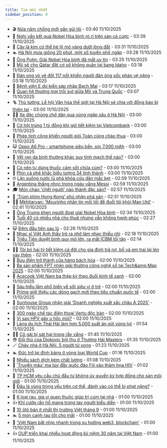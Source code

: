```yaml
---
title: Tim mới nhất
sidebar_position: 9
---
```


<!-- vnexpress-tin-moi-nhat:START -->
- 🎬 [Nửa năm chồng mới gần gũi tôi](https://vnexpress.net/chong-tho-o-voi-sex-nua-nam-chong-moi-gan-gui-toi-4949849.html) - 03:40 11/10/2025
- 🐎 [Nghi vấn kết quả Nobel Hòa bình rò rỉ trên sàn cá cược](https://vnexpress.net/nghi-van-ket-qua-nobel-hoa-binh-ro-ri-tren-san-ca-cuoc-4950065.html) - 03:39 11/10/2025
- 🦍 [Cây lá kim có thể hé lộ mỏ vàng dưới lòng đất](https://vnexpress.net/cay-la-kim-co-the-he-lo-mo-vang-duoi-long-dat-4949746.html) - 03:31 11/10/2025
- 🏊 [Hà Nội mưa giông 20 phút, một số tuyến phố ngập](https://vnexpress.net/ha-noi-mua-giong-20-phut-mot-so-tuyen-pho-ngap-4950072.html) - 03:28 11/10/2025
- 🎊 [Ông Putin: Giải Nobel Hòa bình đã mất uy tín](https://vnexpress.net/ong-putin-giai-nobel-hoa-binh-da-mat-uy-tin-4950024.html) - 03:25 11/10/2025
- 🎃 [Mỹ sẽ cho Qatar đặt cơ sở không quân tại bang Idaho](https://vnexpress.net/my-se-cho-qatar-dat-co-so-khong-quan-tai-bang-idaho-4950040.html) - 03:18 11/10/2025
- 🧰 [Đàn ong vò vẽ đốt 117 nốt khiến người đàn ông sốc phản vệ nặng](https://vnexpress.net/dan-ong-vo-ve-dot-117-not-khien-nguoi-dan-ong-soc-phan-ve-nang-4950041.html) - 03:18 11/10/2025
- 🔭 [Bệnh viện E dự kiến sáp nhập Bạch Mai](https://vnexpress.net/benh-vien-e-du-kien-sap-nhap-bach-mai-4949952.html) - 03:17 11/10/2025
- 🫶 [Quan hệ thương mại trồi sụt giữa Mỹ và Trung Quốc](https://vnexpress.net/quan-he-thuong-mai-troi-sut-giua-my-va-trung-quoc-4950013.html) - 03:07 11/10/2025
- 🪜 [Thủ tướng: Lễ hội Văn hóa thế giới tại Hà Nội sẻ chia với đồng bào bị thiên tai](https://vnexpress.net/thu-tuong-le-hoi-van-hoa-the-gioi-tai-ha-noi-se-chia-voi-dong-bao-bi-thien-tai-4950045.html) - 03:00 11/10/2025
- 👨‍🏫 [Xe đặc chủng chở dân qua vùng ngập sâu ở Hà Nội](https://vnexpress.net/xe-dac-chung-cho-dan-qua-vung-ngap-sau-o-ha-noi-4950005.html) - 03:00 11/10/2025
- 🎊 [Cơ hội trúng 1 tỷ đồng khi gửi tiết kiệm tại Vietcombank](https://vnexpress.net/co-hoi-trung-1-ty-dong-khi-gui-tiet-kiem-tai-vietcombank-4949898.html) - 03:00 11/10/2025
- 🎊 [Phép tính cộng khiến người giỏi Toán cũng chào thua](https://vnexpress.net/cau-do-iq-thu-tai-suy-luan-phep-tinh-cong-khien-nguoi-gioi-toan-cung-chao-thua-4949787.html) - 03:00 11/10/2025
- 😺 [Oppo A6 Pro - smartphone siêu bền, pin 7.000 mAh](https://vnexpress.net/oppo-a6-pro-smartphone-sieu-ben-pin-7-000-mah-4949982.html) - 03:00 11/10/2025
- 🐘 [Vết rạn da bình thường khác suy tĩnh mạch thế nào?](https://vnexpress.net/vet-ran-da-binh-thuong-khac-suy-tinh-mach-the-nao-4950008.html) - 03:00 11/10/2025
- 🌁 [Có nên tự dùng thuốc cảm sốt chữa cúm?](https://vnexpress.net/co-nen-tu-dung-thuoc-cam-sot-chua-cum-4950006.html) - 03:00 11/10/2025
- 🐲 [Phin cà phê khắc biểu tượng 34 tỉnh thành](https://vnexpress.net/phin-ca-phe-khac-bieu-tuong-34-tinh-thanh-4948180.html) - 03:00 11/10/2025
- 🤓 [Lặn xuống nước lũ phá khóa cứu dân mắc kẹt](https://vnexpress.net/lan-xuong-nuoc-lu-pha-khoa-cuu-dan-mac-ket-4950050.html) - 02:59 11/10/2025
- 💪 [Argentina thắng nhọc trong ngày vắng Messi](https://vnexpress.net/argentina-thang-nhoc-trong-ngay-vang-messi-4950060.html) - 02:59 11/10/2025
- 🎓 [Món cháo &#39;chết người&#39; nào thành đặc sản?](https://vnexpress.net/mon-chao-chet-nguoi-nao-thanh-dac-san-4950036.html) - 02:57 11/10/2025
- 🫣 [&#39;Trùm phim Hong Kong&#39; phủ nhận phá sản](https://vnexpress.net/trum-phim-hong-kong-phu-nhan-pha-san-4950051.html) - 02:51 11/10/2025
- 🧑‍💻 [Mkhitaryan: &#39;Mourinho nhắn tin mỗi tối để đuổi tôi khỏi Man Utd&#39;](https://vnexpress.net/mkhitaryan-mourinho-nhan-tin-moi-toi-de-duoi-toi-khoi-man-utd-4950032.html) - 02:41 11/10/2025
- 🐲 [Ông Trump khen người đoạt giải Nobel Hòa bình](https://vnexpress.net/ong-trump-khen-nguoi-doat-giai-nobel-hoa-binh-4949996.html) - 02:34 11/10/2025
- 🌝 [Tuổi 40 có nhiều nhà cho thuê nhưng vẫn không hạnh phúc](https://vnexpress.net/tien-nhieu-de-lam-gi-chet-co-mang-di-duoc-dau-tuoi-40-co-chuc-can-nha-cho-thue-nhung-van-khong-hanh-phuc-4950048.html) - 02:27 11/10/2025
- 😺 [Đêm đầu tiên sau lũ](https://vnexpress.net/dem-dau-tien-sau-lu-4950001.html) - 02:26 11/10/2025
- 🐎 [Nhạc sĩ Việt Anh thấy trẻ ra nhờ làm nhạc thiếu nhi](https://vnexpress.net/nhac-si-viet-anh-thay-tre-ra-nho-lam-nhac-thieu-nhi-4948159.html) - 02:18 11/10/2025
- 🎡 [Triều Tiên duyệt binh quy mô lớn, ra mắt ICBM tối tân](https://vnexpress.net/trieu-tien-duyet-binh-quy-mo-lon-ra-mat-icbm-toi-tan-4949986.html) - 02:14 11/10/2025
- 👨‍🏫 [Tôi bỏ hai tỷ tiết kiệm cả đời cho gia đình trả nợ, bố và em trai lại lén vay thêm](https://vnexpress.net/co-le-nao-toi-bat-hieu-nen-khong-xung-dang-duoc-hanh-phuc-4942468.html) - 02:00 11/10/2025
- 🦆 [Bưu điện trở thành cửa hàng bách hóa](https://vnexpress.net/buu-dien-tro-thanh-cua-hang-bach-hoa-4949967.html) - 02:00 11/10/2025
- 🚦 [Ba sản phẩm FPT nhận giải thưởng công nghệ số tại Tech&amp;amp;Map 2025](https://vnexpress.net/ba-san-pham-fpt-nhan-giai-thuong-cong-nghe-so-tai-tech-map-2025-4950021.html) - 02:00 11/10/2025
- 💫 [Acecook Việt Nam ba thập kỷ theo đuổi kinh tế xanh](https://vnexpress.net/acecook-viet-nam-ba-thap-ky-theo-duoi-kinh-te-xanh-4949945.html) - 02:00 11/10/2025
- 🎉 [Sáu hiểu lầm phổ biến về sốt siêu vi ở trẻ](https://vnexpress.net/sau-hieu-lam-pho-bien-ve-sot-sieu-vi-o-tre-4949929.html) - 02:00 11/10/2025
- 🌋 [Prime giới thiệu các dòng gạch mới theo tiêu chuẩn quốc tế](https://vnexpress.net/prime-gioi-thieu-cac-dong-gach-moi-theo-tieu-chuan-quoc-te-4949772.html) - 02:00 11/10/2025
- 🤖 [Sunhouse Group nhận giải &#39;Doanh nghiệp xuất sắc châu Á 2025&#39;](https://vnexpress.net/sunhouse-group-nhan-giai-doanh-nghiep-xuat-sac-chau-a-2025-4949769.html) - 02:00 11/10/2025
- 🦏 [300 ngày chế tác điện thoại Vertu độc bản](https://vnexpress.net/300-ngay-che-tac-dien-thoai-vertu-doc-ban-4949760.html) - 02:00 11/10/2025
- 🦩 [Vì sao HPV gây u hốc mũi?](https://vnexpress.net/vi-sao-hpv-gay-u-hoc-mui-4949747.html) - 02:00 11/10/2025
- 👺 [Làng du lịch Thái Hải làm hơn 5.000 suất ăn gửi vùng lụt](https://vnexpress.net/lang-du-lich-thai-hai-lam-hon-5-000-suat-an-gui-vung-lut-4949910.html) - 01:54 11/10/2025
- 🧑‍🏫 [Cô gái bị sát hại trong rẫy vắng](https://vnexpress.net/co-gai-bi-sat-hai-trong-ray-vang-4950011.html) - 01:45 11/10/2025
- 😎 [Đối thủ của Djokovic bội thu ở Thượng Hải Masters](https://vnexpress.net/doi-thu-cua-djokovic-boi-thu-o-thuong-hai-masters-4950029.html) - 01:35 11/10/2025
- 🪄 [Cháy nhà ở Hà Nội, 5 người tử vong](https://vnexpress.net/chay-nha-o-ha-noi-5-nguoi-tu-vong-4950022.html) - 01:23 11/10/2025
- 🏊 [Đức trở lại đỉnh bảng ở vòng loại World Cup](https://vnexpress.net/duc-tro-lai-dinh-bang-o-vong-loai-world-cup-4950017.html) - 01:16 11/10/2025
- 💃 [Nhiều sách dịch kém chất lượng](https://vnexpress.net/nhieu-sach-dich-kem-chat-luong-4944557.html) - 01:08 11/10/2025
- 🦆 [&#39;Truyền máu&#39; ma túy đẩy quốc đảo Fiji vào thảm họa HIV](https://vnexpress.net/truyen-mau-ma-tuy-day-quoc-dao-fiji-vao-tham-hoa-hiv-4949843.html) - 01:02 11/10/2025
- 🎊 [TP HCM yêu cầu chủ đầu tư không ủy quyền ký hợp đồng cho sàn môi giới](https://vnexpress.net/tp-hcm-yeu-cau-chu-dau-tu-khong-uy-quyen-ky-hop-dong-cho-san-moi-gioi-4950009.html) - 01:00 11/10/2025
- 👺 [Đâu là vùng trọng yếu trên cơ thể, đánh vào có thể bị phạt nặng?](https://vnexpress.net/dau-la-vung-trong-yeu-tren-co-the-danh-vao-co-the-bi-phat-nang-4949623.html) - 01:00 11/10/2025
- 🎡 [6 loại rau, gia vị quen thuộc giúp trị cúm tại nhà](https://vnexpress.net/6-loai-rau-gia-vi-quen-thuoc-giup-tri-cum-tai-nha-4949031.html) - 01:00 11/10/2025
- 👍 [Khỉ cướp rắn hổ mang trong tay người biểu diễn](https://vnexpress.net/thu-gian-video-hai-chuyen-la-khi-cuop-ran-ho-mang-trong-tay-nguoi-bieu-dien-4948899.html) - 01:00 11/10/2025
- 🐎 [10 ôtô bán ít nhất thị trường Việt tháng 9](https://vnexpress.net/oto-xe-may/v-car/doanh-so/10-oto-ban-it-nhat-thi-truong-viet-thang-9-4949639.html) - 01:00 11/10/2025
- 🏊 [5 món canh rau tốt cho mắt](https://vnexpress.net/5-mon-canh-rau-tot-cho-mat-4949976.html) - 01:00 11/10/2025
- 🦩 [&#39;Việt Nam bắt nhịp nhanh trong xu hướng web3, blockchain&#39;](https://vnexpress.net/viet-nam-bat-nhip-nhanh-trong-xu-huong-web3-blockchain-4949963.html) - 01:00 11/10/2025
- 👍 [OUP triển khai nhiều hoạt động kỷ niệm 30 năm tại Việt Nam](https://vnexpress.net/oup-trien-khai-nhieu-hoat-dong-ky-niem-30-nam-tai-viet-nam-4949917.html) - 01:00 11/10/2025<!-- vnexpress-tin-moi-nhat:END -->
